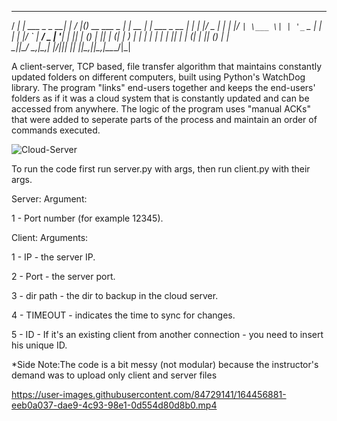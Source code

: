 

   ____ _                 _   ____  _                 _       _             
  / ___| | ___  _   _  __| | / ___|(_)_ __ ___  _   _| | __ _| |_ ___  _ __ 
 | |   | |/ _ \| | | |/ _` | \___ \| | '_ ` _ \| | | | |/ _` | __/ _ \| '__|
 | |___| | (_) | |_| | (_| |  ___) | | | | | | | |_| | | (_| | || (_) | |   
  \____|_|\___/ \__,_|\__,_| |____/|_|_| |_| |_|\__,_|_|\__,_|\__\___/|_|   
                                                                            

                                                                              


A client-server, TCP based, file transfer algorithm that maintains constantly updated folders on different computers, built using Python's WatchDog library. The program "links" end-users together and keeps the end-users' folders as if it was a cloud system that is constantly updated and can be accessed from anywhere.  The logic of the program uses "manual ACKs" that were added to seperate parts of the process and maintain an order of commands executed.

![Cloud-Server](https://user-images.githubusercontent.com/84729141/186115962-f223efd7-78b2-4341-bbe8-3c9a14e25777.jpeg)

To run the code first run server.py with args, then run client.py with their args. 

Server: Argument: 	

1 - Port number (for example 12345).

Client: Arguments: 	

1 - IP - the server IP.

2 - Port - the server port.

3 - dir path - the dir to backup in the cloud server.

4 - TIMEOUT - indicates the time to sync for changes.

5 - ID - If it's an existing client from another connection - you need to insert his unique ID.

*Side Note:The code is a bit messy (not modular) because the instructor's demand was to upload only client and server files

https://user-images.githubusercontent.com/84729141/164456881-eeb0a037-dae9-4c93-98e1-0d554d80d8b0.mp4

